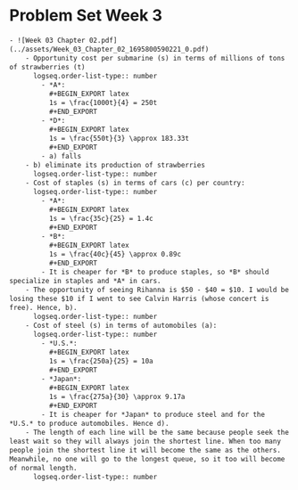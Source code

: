 # Problem Set Week 3
	- ![Week 03 Chapter 02.pdf](../assets/Week_03_Chapter_02_1695800590221_0.pdf)
		- Opportunity cost per submarine (s) in terms of millions of tons of strawberries (t)
		  logseq.order-list-type:: number
			- *A*: 
			  #+BEGIN_EXPORT latex
			  1s = \frac{1000t}{4} = 250t
			  #+END_EXPORT
			- *D*: 
			  #+BEGIN_EXPORT latex
			  1s = \frac{550t}{3} \approx 183.33t
			  #+END_EXPORT
			- a) falls
		- b) eliminate its production of strawberries
		  logseq.order-list-type:: number
		- Cost of staples (s) in terms of cars (c) per country:
		  logseq.order-list-type:: number
			- *A*: 
			  #+BEGIN_EXPORT latex
			  1s = \frac{35c}{25} = 1.4c
			  #+END_EXPORT
			- *B*: 
			  #+BEGIN_EXPORT latex
			  1s = \frac{40c}{45} \approx 0.89c
			  #+END_EXPORT
			- It is cheaper for *B* to produce staples, so *B* should specialize in staples and *A* in cars.
		- The opportunity of seeing Rihanna is $50 - $40 = $10. I would be losing these $10 if I went to see Calvin Harris (whose concert is free). Hence, b).
		  logseq.order-list-type:: number
		- Cost of steel (s) in terms of automobiles (a):
		  logseq.order-list-type:: number
			- *U.S.*: 
			  #+BEGIN_EXPORT latex
			  1s = \frac{250a}{25} = 10a
			  #+END_EXPORT
			- *Japan*: 
			  #+BEGIN_EXPORT latex
			  1s = \frac{275a}{30} \approx 9.17a
			  #+END_EXPORT
			- It is cheaper for *Japan* to produce steel and for the *U.S.* to produce automobiles. Hence d).
		- The length of each line will be the same because people seek the least wait so they will always join the shortest line. When too many people join the shortest line it will become the same as the others. Meanwhile, no one will go to the longest queue, so it too will become of normal length.
		  logseq.order-list-type:: number